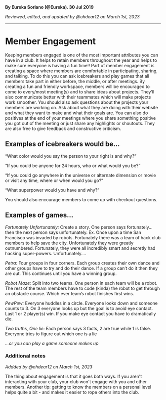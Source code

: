 __By Eureka Soriano (@Eureka). 30 Jul 2019__

_Reviewed, edited, and updated by @ohdear12 on March 1st, 2023_

---
# Member Engagement

Keeping members engaged is one of the most important attributes you can have in a club. It helps to retain members throughout the year and helps to make sure everyone is having a fun time!! Part of member engagement is creating a space where members are comfortable in participating, sharing, and talking. To do this you can ask icebreakers and play games that all members take part in either before, the middle, or after meetings. By creating a fun and friendly workspace, members will be encouraged to come to every/most meeting(s) and to share ideas about projects. They’ll also communicate better with their teammates which will make projects work smoother. You should also ask questions about the projects your members are working on. Ask about what they are doing with their website and what they want to make and what their goals are. You can also do positives at the end of your meetings where you share something positive you got out of the meeting or just share any highlights or shoutouts. They are also free to give feedback and constructive criticism.

## Examples of icebreakers would be…

“What color would you say the person to your right is and why?”

“If you could be anyone for 24 hours, who or what would you be?”

“If you could go anywhere in the universe or alternate dimension or movie or visit any time, where or when would you go?”

“What superpower would you have and why?”

You should also encourage members to come up with checkout questions.

## Examples of games…

_Fortunately Unfortunately:_ Create a story. One person says fortunately… then the next person says unfortunately. Ex. Once upon a time San Francisco was invaded by robots. Fortunately there was a team of hack club members to help save the city. Unfortunately they were greatly outnumbered. Fortunately, they were all incredibly smart and secretly had hacking super-powers. Unfortunately....

_Petra_: Four groups in four corners. Each group creates their own dance and other groups have to try and do their dance. If a group can’t do it then they are out. This continues until you have a winning group.

_Robot Maze:_ Split into two teams. One person in each team will be a robot. The rest of the team members have to code (kinda) the robot to get through an obstacle course. Which ever team’s robot finishes first wins.

_PewPew:_ Everyone huddles in a circle. Everyone looks down and someone counts to 3. On 3 everyone looks up but the goal is to avoid eye contact. Last 1 or 2 player(s) win. If you make eye contact you have to dramatically die.

_Two truths, One lie:_ Each person says 3 facts, 2 are true while 1 is false. Everyone tries to figure out which one is a lie

_...or you can play a game someone makes up_

### Additional notes
_Addded by @ohdear12 on March 1st, 2023_

The thing about engagement is that it goes both ways. If you aren't interacting with your club, your club won't engage with you and other members. Another tip: getting to know the members on a personal level helps quite a bit - and makes it easier to rope others into the club.
